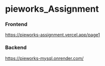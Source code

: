 # pieworks_Assignment

### Frontend 
https://pieworks-assignment.vercel.app/page1

### Backend
https://pieworks-mysql.onrender.com/
